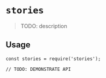 # `stories`

> TODO: description

## Usage

```
const stories = require('stories');

// TODO: DEMONSTRATE API
```
